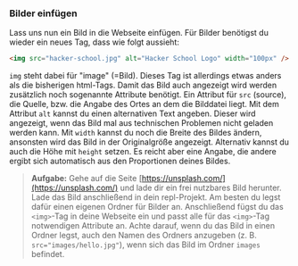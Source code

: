 ### Bilder einfügen

Lass uns nun ein Bild in die Webseite einfügen. Für Bilder benötigst du wieder ein neues Tag, dass wie folgt aussieht:

```html
<img src="hacker-school.jpg" alt="Hacker School Logo" width="100px" />
```

`img` steht dabei für "image" (=Bild). Dieses Tag ist allerdings etwas anders als die bisherigen html-Tags.
Damit das Bild auch angezeigt wird werden zusätzlich noch sogenannte Attribute benötigt.
Ein Attribut für `src` (source), die Quelle, bzw. die Angabe des Ortes an dem die Bilddatei liegt.
Mit dem Attribut `alt` kannst du einen alternativen Text angeben. Dieser wird angezeigt, wenn das Bild mal aus technischen Problemen nicht geladen werden kann.
Mit `width` kannst du noch die Breite des Bildes ändern, ansonsten wird das Bild in der Originalgröße angezeigt.
Alternativ kannst du auch die Höhe mit `height` setzen. Es reicht aber eine Angabe, die andere ergibt sich automatisch
aus den Proportionen deines Bildes.

> **Aufgabe:** Gehe auf die Seite [https://unsplash.com/](https://unsplash.com/) und lade dir ein frei nutzbares Bild herunter.
> Lade das Bild anschließend in dein repl-Projekt. Am besten du legst dafür einen eigenen Ordner für Bilder an.
> Anschließend fügst du das `<img>`-Tag in deine Webseite ein und passt alle für das `<img>`-Tag notwendigen Attribute an.
> Achte darauf, wenn du das Bild in einen Ordner legst, auch den Namen des Ordners anzugeben (z. B. `src="images/hello.jpg"`),
> wenn sich das Bild im Ordner `images` befindet.
